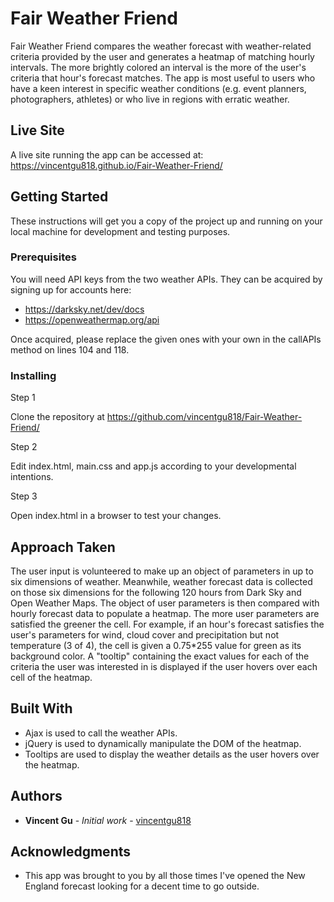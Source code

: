 # Fair Weather Friend

Fair Weather Friend compares the weather forecast with weather-related criteria provided by the user and generates a heatmap of matching hourly intervals. The more brightly colored an interval is the more of the user's criteria that hour's forecast matches. The app is most useful to users who have a keen interest in specific weather conditions (e.g. event planners, photographers, athletes) or who live in regions with erratic weather.

## Live Site

A live site running the app can be accessed at:
https://vincentgu818.github.io/Fair-Weather-Friend/

## Getting Started

These instructions will get you a copy of the project up and running on your local machine for development and testing purposes.

### Prerequisites

You will need API keys from the two weather APIs. They can be acquired by signing up for accounts here:
* https://darksky.net/dev/docs
* https://openweathermap.org/api

Once acquired, please replace the given ones with your own in the callAPIs method on lines 104 and 118.

### Installing

Step 1

Clone the repository at https://github.com/vincentgu818/Fair-Weather-Friend/

Step 2

Edit index.html, main.css and app.js according to your developmental intentions.

Step 3

Open index.html in a browser to test your changes.

## Approach Taken

The user input is volunteered to make up an object of parameters in up to six dimensions of weather. Meanwhile, weather forecast data is collected on those six dimensions for the following 120 hours from Dark Sky and Open Weather Maps. The object of user parameters is then compared with hourly forecast data to populate a heatmap. The more user parameters are satisfied the greener the cell. For example, if an hour's forecast satisfies the user's parameters for wind, cloud cover and precipitation but not temperature (3 of 4), the cell is given a 0.75*255 value for green as its background color. A "tooltip" containing the exact values for each of the criteria the user was interested in is displayed if the user hovers over each cell of the heatmap.

## Built With

* Ajax is used to call the weather APIs.
* jQuery is used to dynamically manipulate the DOM of the heatmap.
* Tooltips are used to display the weather details as the user hovers over the heatmap.

## Authors

* **Vincent Gu** - *Initial work* - [vincentgu818](https://github.com/vincentgu818)

## Acknowledgments

* This app was brought to you by all those times I've opened the New England forecast looking for a decent time to go outside.
